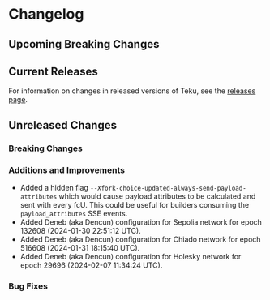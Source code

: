 # Changelog

## Upcoming Breaking Changes

## Current Releases

For information on changes in released versions of Teku, see
the [releases page](https://github.com/Consensys/teku/releases).

## Unreleased Changes

### Breaking Changes

### Additions and Improvements

- Added a hidden flag `--Xfork-choice-updated-always-send-payload-attributes` which would cause
payload attributes to be calculated and sent with every fcU. This could be useful for builders
consuming the `payload_attributes` SSE events.
- Added Deneb (aka Dencun) configuration for Sepolia network for epoch 132608 (2024-01-30 22:51:12 UTC).
- Added Deneb (aka Dencun) configuration for Chiado network for epoch 516608 (2024-01-31 18:15:40 UTC).
- Added Deneb (aka Dencun) configuration for Holesky network for epoch 29696 (2024-02-07 11:34:24 UTC).

### Bug Fixes
